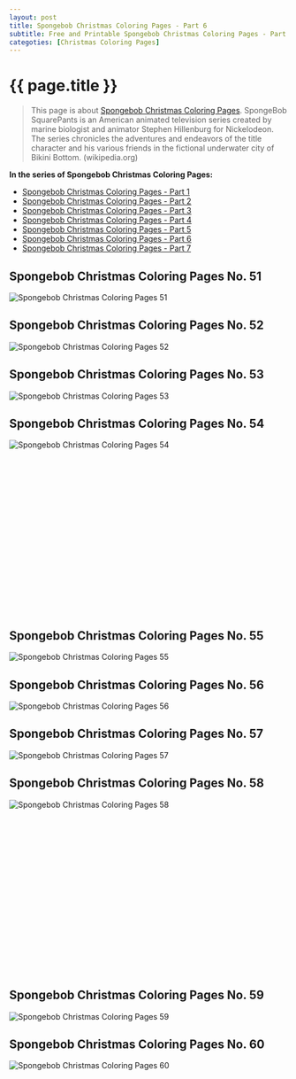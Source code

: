 ```yaml
---
layout: post
title: Spongebob Christmas Coloring Pages - Part 6
subtitle: Free and Printable Spongebob Christmas Coloring Pages - Part 6
categoties: [Christmas Coloring Pages]
---
```

{{ page.title }}
================
> This page is about [Spongebob Christmas Coloring Pages](https://hoanghabelle.github.io/). SpongeBob SquarePants is an American animated television series created by marine biologist and animator Stephen Hillenburg for Nickelodeon. The series chronicles the adventures and endeavors of the title character and his various friends in the fictional underwater city of Bikini Bottom. (wikipedia.org)

**In the series of Spongebob Christmas Coloring Pages:**

* [Spongebob Christmas Coloring Pages - Part 1](https://hoanghabelle.github.io/2017/11/12/Spongebob-Christmas-Coloring-Pages-part-1.html)
* [Spongebob Christmas Coloring Pages - Part 2](https://hoanghabelle.github.io/2017/11/12/Spongebob-Christmas-Coloring-Pages-part-2.html)
* [Spongebob Christmas Coloring Pages - Part 3](https://hoanghabelle.github.io/2017/11/12/Spongebob-Christmas-Coloring-Pages-part-3.html)
* [Spongebob Christmas Coloring Pages - Part 4](https://hoanghabelle.github.io/2017/11/12/Spongebob-Christmas-Coloring-Pages-part-4.html)
* [Spongebob Christmas Coloring Pages - Part 5](https://hoanghabelle.github.io/2017/11/12/Spongebob-Christmas-Coloring-Pages-part-5.html)
* [Spongebob Christmas Coloring Pages - Part 6](https://hoanghabelle.github.io/2017/11/12/Spongebob-Christmas-Coloring-Pages-part-6.html)
* [Spongebob Christmas Coloring Pages - Part 7](https://hoanghabelle.github.io/2017/11/12/Spongebob-Christmas-Coloring-Pages-part-7.html)
## Spongebob Christmas Coloring Pages No. 51
![Spongebob Christmas Coloring Pages 51](https://hoanghabelle.github.io/img1/Spongebob-Christmas-Coloring-Pages%20(51).jpg "Spongebob Christmas Coloring Pages 51")

## Spongebob Christmas Coloring Pages No. 52
![Spongebob Christmas Coloring Pages 52](https://hoanghabelle.github.io/img1/Spongebob-Christmas-Coloring-Pages%20(52).jpg "Spongebob Christmas Coloring Pages 52")

## Spongebob Christmas Coloring Pages No. 53
![Spongebob Christmas Coloring Pages 53](https://hoanghabelle.github.io/img1/Spongebob-Christmas-Coloring-Pages%20(53).jpg "Spongebob Christmas Coloring Pages 53")

## Spongebob Christmas Coloring Pages No. 54
![Spongebob Christmas Coloring Pages 54](https://hoanghabelle.github.io/img1/Spongebob-Christmas-Coloring-Pages%20(54).jpg "Spongebob Christmas Coloring Pages 54")

<script async src="//pagead2.googlesyndication.com/pagead/js/adsbygoogle.js"></script><!-- Texxtonly --><ins class="adsbygoogle" style="display:inline-block;width:336px;height:280px" data-ad-client="ca-pub-6753140515841889" data-ad-slot="3207852233"></ins><script>(adsbygoogle = window.adsbygoogle || []).push({}); </script>

## Spongebob Christmas Coloring Pages No. 55
![Spongebob Christmas Coloring Pages 55](https://hoanghabelle.github.io/img1/Spongebob-Christmas-Coloring-Pages%20(55).jpg "Spongebob Christmas Coloring Pages 55")

## Spongebob Christmas Coloring Pages No. 56
![Spongebob Christmas Coloring Pages 56](https://hoanghabelle.github.io/img1/Spongebob-Christmas-Coloring-Pages%20(56).jpg "Spongebob Christmas Coloring Pages 56")

## Spongebob Christmas Coloring Pages No. 57
![Spongebob Christmas Coloring Pages 57](https://hoanghabelle.github.io/img1/Spongebob-Christmas-Coloring-Pages%20(57).jpg "Spongebob Christmas Coloring Pages 57")

## Spongebob Christmas Coloring Pages No. 58
![Spongebob Christmas Coloring Pages 58](https://hoanghabelle.github.io/img1/Spongebob-Christmas-Coloring-Pages%20(58).jpg "Spongebob Christmas Coloring Pages 58")

<script async src="//pagead2.googlesyndication.com/pagead/js/adsbygoogle.js"></script><!-- Texxtonly --><ins class="adsbygoogle" style="display:inline-block;width:336px;height:280px" data-ad-client="ca-pub-6753140515841889" data-ad-slot="3207852233"></ins><script>(adsbygoogle = window.adsbygoogle || []).push({}); </script>

## Spongebob Christmas Coloring Pages No. 59
![Spongebob Christmas Coloring Pages 59](https://hoanghabelle.github.io/img1/Spongebob-Christmas-Coloring-Pages%20(59).jpg "Spongebob Christmas Coloring Pages 59")

## Spongebob Christmas Coloring Pages No. 60
![Spongebob Christmas Coloring Pages 60](https://hoanghabelle.github.io/img1/Spongebob-Christmas-Coloring-Pages%20(60).jpg "Spongebob Christmas Coloring Pages 60")

